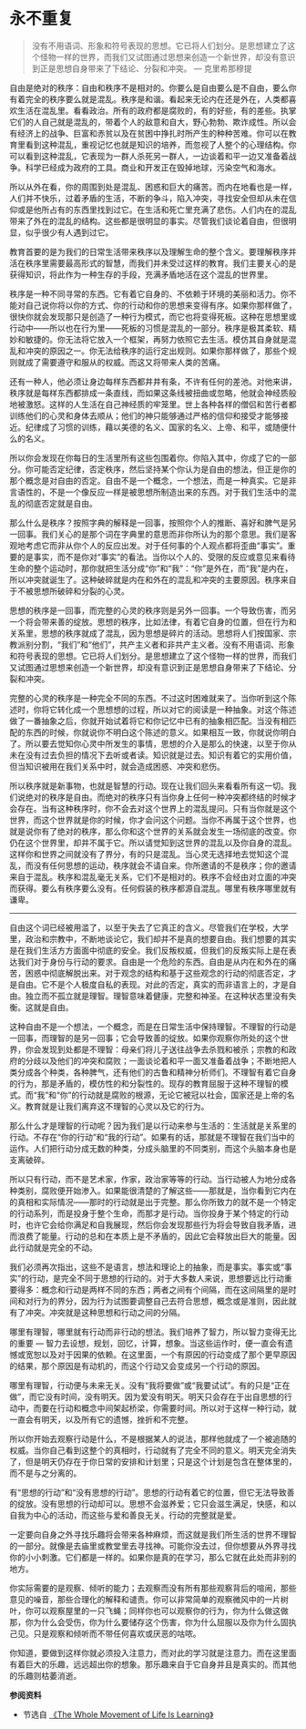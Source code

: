 # 永不重复


> 没有不用语词、形象和符号表现的思想。它已将人们划分。是思想建立了这个怪物一样的世界，而我们又试图通过思想来创造一个新世界，却没有意识到正是思想自身带来了下结论、分裂和冲突。  — 克里希那穆提

自由是绝对的秩序：自由和秩序不是相对的。你要么是自由要么是不自由，要么你有着完全的秩序要么就是混乱。秩序是和谐。看起来无论内在还是外在，人类都喜欢生活在混乱里。看看政治。所有的政府都是腐败的，有的好些，有的差些。执掌它们的人自己就是混乱的，带着个人的敌意和自大，野心勃勃、欺诈成性。所以会有经济上的战争、巨富和赤贫以及在贫困中挣扎时所产生的种种苦难。你可以在教育里看到这种混乱，重视记忆也就是知识的培养，而忽视了人整个的心理结构。你可以看到这种混乱，它表现为一群人杀死另一群人，一边谈着和平一边又准备着战争。科学已经成为政府的工具。商业和开发正在毁掉地球，污染空气和海水。

所以从外在看，你的周围到处是混乱、困惑和巨大的痛苦。而内在地看也是一样，人们并不快乐，过着矛盾的生活，不断的争斗，陷入冲突，寻找安全但却从未在信仰或是他所占有的东西里找到过它。在生活和死亡里充满了悲伤。人们内在的混乱带来了外在的混乱的结构。这些都是很明显的事实。尽管我们谈论着自由，但很明显，似乎很少有人遇到过它。

教育首要的是为我们的日常生活带来秩序以及理解生命的整个含义。要理解秩序并活在秩序里需要最高形式的智慧，而我们并未受过这样的教育。我们主要关心的是获得知识，将此作为一种生存的手段，充满矛盾地活在这个混乱的世界里。   

秩序是一种不同寻常的东西。它有着它自身的、不依赖于环境的美丽和活力。你不能对自己说你将以你的方式、你的行动和你的思想来变得有序。如果你那样做了，很快你就会发现那只是创造了一种行为模式，而它也将变得死板。这种在思想里或行动中——所以也在行为里——死板的习惯是混乱的一部分。秩序是极其柔软、精妙和敏捷的。你无法将它放入一个框架，再努力依照它去生活。模仿其自身就是混乱和冲突的原因之一。你无法给秩序的运行定出规则。如果你那样做了，那些个规则就成了需要遵守和服从的权威。而这又将带来人类的苦痛。

还有一种人，他必须让身边每样东西都井井有条，不许有任何的差池。对他来讲，秩序就是每样东西都排成一条直线，而如果这条线被扭曲或忽略，他就会神经质般地被激怒。这样的人生活在自己神经质的牢笼里。世上各种各样的僧侣和苦行者都训练他们的心灵和身体去顺从；他们的神只能够通过严格的信仰和接受才能够接近。纪律成了习惯的训练，藉以美德的名义、国家的名义、上帝、和平，或随便什么的名义。

所以你会发现在你每日的生活里所有这些包围着你。你陷入其中，你成了它的一部分。你可能否定纪律，否定秩序，然后坚持某个你认为是自由的想法，但正是你的那个概念是对自由的否定。自由不是一个概念，一个想法，而是一种真实。它是非言语性的，不是一个像反应一样是被思想所制造出来的东西。对于我们生活中的混乱的彻底否定就是自由。

那么什么是秩序？按照字典的解释是一回事，按照你个人的推断、喜好和脾气是另一回事。我们关心的是那个词在字典里的意思而非你所认为的那个意思。我们是客观地考虑它而非从你个人的反应出发。对于任何事的个人观点都将歪曲“事实”。重要的是事实，而不是你对“事实”的看法。当你以个人的、受限的反应或意见来看待生命的整个运动时，那你就把生活分成“你”和“我”：“你”是外在，而“我”是内在，所以冲突就诞生了。这种破碎就是内在和外在的混乱和冲突的主要原因。秩序来自于不被思想所破碎和分裂的心灵。

思想的秩序是一回事，而完整的心灵的秩序则是另外一回事。一个导致伤害，而另一个将会带来善的绽放。思想的秩序，比如法律，有着它自身的位置，但在行为和关系里，思想的秩序就成了混乱，因为思想是碎片的活动。思想将人们按国家、宗教派别分割，“我们”和“他们”，共产主义者和非共产主义者。没有不用语词、形象和符号表现的思想。它已将人们划分。是思想建立了这个怪物一样的世界，而我们又试图通过思想来创造一个新世界，却没有意识到正是思想自身带来了下结论、分裂和冲突。

完整的心灵的秩序是一种完全不同的东西。不过这时困难就来了。当你听到这个陈述时，你将它转化成一个思想想的过程，所以对它的阅读是一种抽象。对这个陈述做了一番抽象之后，你就开始试着将它和你记忆中已有的抽象相匹配。当没有相匹配的东西的时候，你就说你不明白这个陈述的意义。如果相互一致，你就说你明白了。所以要去觉知你心灵中所发生的事情，思想的介入是那么的快速，以至于你从未在没有过去负担的情况下去听或者读。知识就是过去。知识有着它的实用价值，但当知识被用在我们关系中时，就会造成困惑、冲突和悲伤。   

所以秩序就是新事物，也就是智慧的行动。现在让我们回头来看看所有这一切。我们说绝对的秩序是自由。而绝对的秩序只有当你身上任何一种冲突都终结的时候才会存在。当有这种秩序时，你不会去对这个世界上的混乱提问。只有当你就是这个世界，而这个世界就是你的时候，你才会问这个问题。当你不再属于这个世界，也就是说你有了绝对的秩序，那么你和这个世界的关系就会发生一场彻底的改变。你仍在这个世界里，却并不属于它。所以请觉知到这世界的混乱以及你自身的混乱。这样你和世界之间就没有了界分，有的只是混乱。当心灵无选择地去觉知这个混乱，而没有任何思想的运动，秩序就会不请自来。你所邀请的不是秩序；你的邀请来自于混乱。秩序和混乱毫无关系，它们不是相对的。秩序不会经由对立面的冲突而获得。要么有秩序要么没有。任何假装的秩序都源自混乱。哪里有秩序哪里就有谦卑。

---

自由这个词已经被用滥了，以至于失去了它真正的含义。尽管我们在学校，大学里，政治和宗教中，不断地谈论它，我们却并不是真的想要自由。我们想要的其实是在我们生活方方面面中彻底的安全。我们反叛权威，但我们的反叛实际上是在表达我们对于身份与行动的要求。自由是一个危险的东西。自由是从内在和外在的痛苦，困惑中彻底解脱出来。对于观念的结构和基于这些观念的行动的彻底否定，才是自由。它不是个人极度自私的表现。对此的否定，真实的而非语言上的，才是自由。独立而不孤立就是理智。理智意味着健康，完整和神圣。在这种状态里没有失衡。这就是自由。

这种自由不是一个想法，一个概念，而是在日常生活中保持理智。不理智的行动是一回事，而理智的是另一回事；它会导致善的绽放。如果你观察你所处的这个世界，你会发现到处都是不理智：母亲们将儿子送往战争去杀戮和被杀；宗教的和政府的分歧以及他们的冲突和腐败；一面谈论着和平一面又准备着战争；不断地把人类分成各个种类，各种脾气，还有他们的古鲁和精神分析师们。不理智有着它自身的行为，那是矛盾的，模仿性的和分裂性的。现存的教育屈服于这种不理智的模式。而“我”和“你”的行动就是腐败的根源，无论它被冠以社会，国家还是上帝的名义。教育就是让我们离弃这不理智的心灵以及它的行为。

那么什么才是理智的行动呢？因为我们是以行动来参与生活的：生活就是关系里的行动。不存在“你的行动”和“我的行动”。如果有的话，那就是不理智在我们当中的运作。人们把行动分成无数的种类，分成头脑里的不同类别，而这个头脑本身也是支离破碎。

所以只有行动，而不是艺术家，作家，政治家等等的行动。当行动被人为地分成各种类别，腐败便开始渗入。如果能很清楚的了解这些——那就是，当你看到它内在的真相和实际情况——那时的行动就是出于完整。那么你所致力的就不是一个特定的行动系列，而是投身于整个生命，而那才是行动。当你投身于某个特定的行动时，也许它会给你满足和自我展现，然后你会发现那些行为将会导致自我矛盾，进而浪费了能量。行动的总和在本质上是不矛盾的，因此它会释放出巨大的能量。因此行动就是完全的不动。

我们必须再次指出，这些不是语言，想法和理论上的抽象，而是事实。事实或“事实”的行动，是完全不同于思想的行动的。对于大多数人来说，思想要远比行动重要得多：概念和行动是两样不同的东西；两者之间有个间隔，而在这间隔里的是时间和对行为的界分，因为行为试图要调整自己去符合思想，概念或是准则，因此就有了冲突。冲突就是这种思想和行动之间的分隔。

哪里有理智，哪里就有行动而非行动的想法。我们培养了智力，所以智力变得无比的重要 — 智力去设想，规划，回忆，计算，想象。当这些运作时，便一直会有遗憾或宽恕以及对于因果的依赖。在这里面，一个有原因的行动变成了那个更早原因的结果，那个原因是有动机的，而这个行动又会变成另一个行动的原因。

哪里有理智，行动便与未来无关。没有“我将要做”或“我要试试”。有的只是“正在做”，而它没有时间，没有明天。因为爱没有明天。明天只会存在于出自思想的行动中，而要在行动和概念中间架起桥梁，你需要时间。所以对于这样一种行动，就一直会有明天，以及所有它的遗憾，挫折和不完整。

所以你开始去观察行动是什么，不是根据某人的说法，那样他就成了一个被追随的权威。当你自己看到这整个的真相时，行动就有了完全不同的意义。明天完全消失了，但是明天仍存在于你日常的安排和计划里；只是这个计划是包含在整体里的，而不是与之分离的。

有“思想的行动”和“没有思想的行动”。思想的行动有着它的位置，但它无法导致善的绽放。没有思想的行动却可以。思想不会滋养爱；它只会滋生满足，快感，和以自我为中心的活动，而这些与爱和善良无关。行动的完整就是爱。

一定要向自身之外寻找乐趣将会带来各种麻烦，而这就是我们所生活的世界不理智的一部分。就像是去庙里或教堂里去寻找神。可能你没去过，但你想要从外界寻找你的小小刺激。它们都是一样的。如果你是真的在学习，那么它就在此处而非别的地方。

你实际需要的是观察、倾听的能力；去观察而没有所有那些观察背后的喧闹，那些意见的噪音，那些合理化的解释和谴责。你可以非常简单的观察微风中的一片树叶，你可以观察屋里的一只飞蝇；同样你也可以观察你的行为，你为什么做这做那，你为什么会受伤，你为什么要储存这个伤害，你为什么屈服以及你为什么固执己见。只是观察和倾听而不带任何喜欢或厌恶的咕哝。  

你知道，要做到这样你就必须投入注意力，而对此的学习就是注意力。而在这里面有着巨大的乐趣，远远超出你的想象。那乐趣来自于它自身并且是真实的。而其他的乐趣则枯萎消逝。

**参阅资料**

- 节选自 [《The Whole Movement of Life Is Learning》](https://jkrishnamurti.org/content/whole-movement-life-learning)
